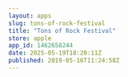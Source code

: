 ```yaml
---
layout: apps
slug: tons-of-rock-festival
title: "Tons of Rock Festival"
store: apple
app_id: 1462658244
date: 2025-05-19T18:20:11Z
published: 2019-05-16T11:24:58Z
---
```

